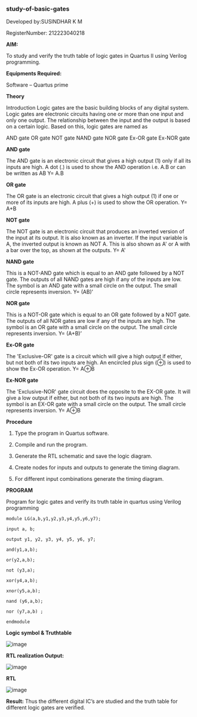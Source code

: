 ### study-of-basic-gates
Developed by:SUSINDHAR K M

RegisterNumber: 212223040218

**AIM:** 

To study and verify the truth table of logic gates in Quartus II using Verilog programming.

**Equipments Required:**

Software – Quartus prime 

**Theory**

Introduction Logic gates are the basic building blocks of any digital system. Logic gates are electronic circuits having one or more than one input and only one output. The relationship between the input and the output is based on a certain logic. Based on this, logic gates are named as

AND gate OR gate NOT gate NAND gate NOR gate Ex-OR gate Ex-NOR gate

**AND gate**

The AND gate is an electronic circuit that gives a high output (1) only if all its inputs are high. A dot (.) is used to show the AND operation i.e. A.B or can be written as AB
Y= A.B

**OR gate** 

The OR gate is an electronic circuit that gives a high output (1) if one or more of its inputs are high. A plus (+) is used to show the OR operation.
Y= A+B

**NOT gate**

The NOT gate is an electronic circuit that produces an inverted version of the input at its output. It is also known as an inverter. If the input variable is A, the inverted output is known as NOT A. This is also shown as A' or A with a bar over the top, as shown at the outputs.
Y= A'

**NAND gate**

This is a NOT-AND gate which is equal to an AND gate followed by a NOT gate. The outputs of all NAND gates are high if any of the inputs are low. The symbol is an AND gate with a small circle on the output. The small circle represents inversion.
Y= (AB)’

**NOR gate**

This is a NOT-OR gate which is equal to an OR gate followed by a NOT gate. The outputs of all NOR gates are low if any of the inputs are high. The symbol is an OR gate with a small circle on the output. The small circle represents inversion.
Y= (A+B)’

**Ex-OR gate**

The 'Exclusive-OR' gate is a circuit which will give a high output if either, but not both of its two inputs are high. An encircled plus sign (⊕) is used to show the Ex-OR operation.
Y= A⊕B

**Ex-NOR gate**

The 'Exclusive-NOR' gate circuit does the opposite to the EX-OR gate. It will give a low output if either, but not both of its two inputs are high. The symbol is an EX-OR gate with a small circle on the output. The small circle represents inversion.
Y= A⊕B

**Procedure** 

1.	Type the program in Quartus software.

2.	Compile and run the program.

3.	Generate the RTL schematic and save the logic diagram.

4.	Create nodes for inputs and outputs to generate the timing diagram.

5.	For different input combinations generate the timing diagram.


**PROGRAM**

Program for logic gates and verify its truth table in quartus using Verilog programming

```
module LG(a,b,y1,y2,y3,y4,y5,y6,y7);

input a, b;

output y1, y2, y3, y4, y5, y6, y7;

and(y1,a,b);

or(y2,a,b);

not (y3,a);

xor(y4,a,b);

xnor(y5,a,b);

nand (y6,a,b);

nor (y7,a,b) ;

endmodule

```



 
**Logic symbol & Truthtable**

![image](https://github.com/user-attachments/assets/932eb0e2-0b1d-4034-aab9-424650fb6aa7)

**RTL realization Output:** 

![image](https://github.com/user-attachments/assets/80fd584d-4531-4b7c-8705-4e05f46e891b)


**RTL**

![image](https://github.com/user-attachments/assets/3084142b-e491-410a-97b0-2681ba68cfcd)


**Result:**
Thus the different digital IC’s are studied and the truth table for different logic gates are verified.


